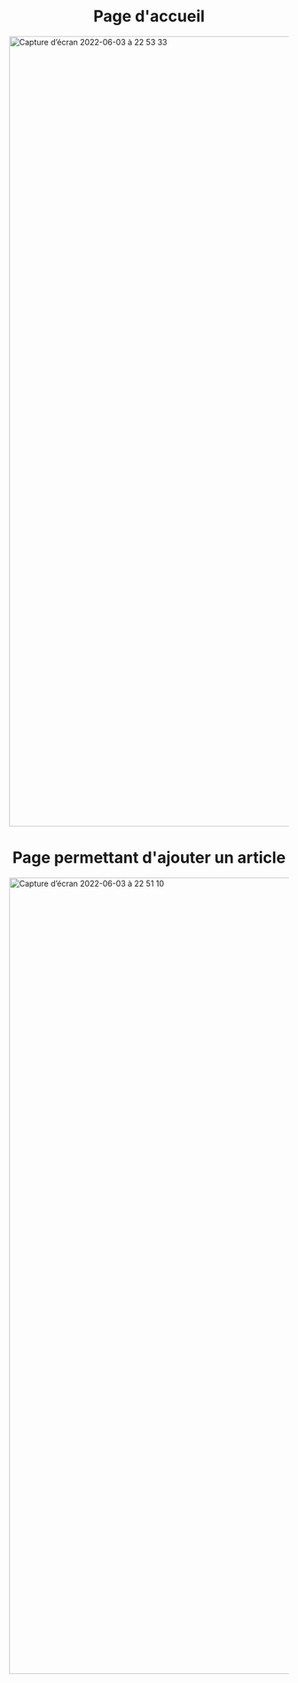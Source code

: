 
<h1 align="center"> Page d'accueil </h1>
<img width="1423" alt="Capture d’écran 2022-06-03 à 22 53 33" src="https://user-images.githubusercontent.com/89834824/171950945-12f06fae-93f5-4d01-b508-5f59764a4ae4.png">


<h1 align="center"> Page permettant d'ajouter un article </h1>
<img width="1434" alt="Capture d’écran 2022-06-03 à 22 51 10" src="https://user-images.githubusercontent.com/89834824/171950709-a1554f0b-4874-43fb-89c6-8d5eedaa3966.png">

